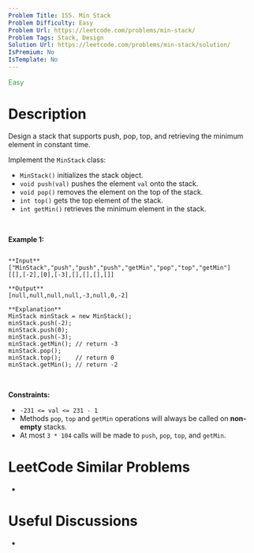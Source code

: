 ```yaml
---
Problem Title: 155. Min Stack
Problem Difficulty: Easy
Problem Url: https://leetcode.com/problems/min-stack/
Problem Tags: Stack, Design
Solution Url: https://leetcode.com/problems/min-stack/solution/
IsPremium: No
IsTemplate: No
---
```


<span style="color: rgb(67, 160, 71);">Easy</span>

# Description

Design a stack that supports push, pop, top, and retrieving the minimum element in constant time.


Implement the `MinStack` class:


* `MinStack()` initializes the stack object.
* `void push(val)` pushes the element `val` onto the stack.
* `void pop()` removes the element on the top of the stack.
* `int top()` gets the top element of the stack.
* `int getMin()` retrieves the minimum element in the stack.


 


**Example 1:**



```

**Input**
["MinStack","push","push","push","getMin","pop","top","getMin"]
[[],[-2],[0],[-3],[],[],[],[]]

**Output**
[null,null,null,null,-3,null,0,-2]

**Explanation**
MinStack minStack = new MinStack();
minStack.push(-2);
minStack.push(0);
minStack.push(-3);
minStack.getMin(); // return -3
minStack.pop();
minStack.top();    // return 0
minStack.getMin(); // return -2

```

 


**Constraints:**


* `-231 <= val <= 231 - 1`
* Methods `pop`, `top` and `getMin` operations will always be called on **non-empty** stacks.
* At most `3 * 104` calls will be made to `push`, `pop`, `top`, and `getMin`.




# LeetCode Similar Problems

- []()

# Useful Discussions

- []()
